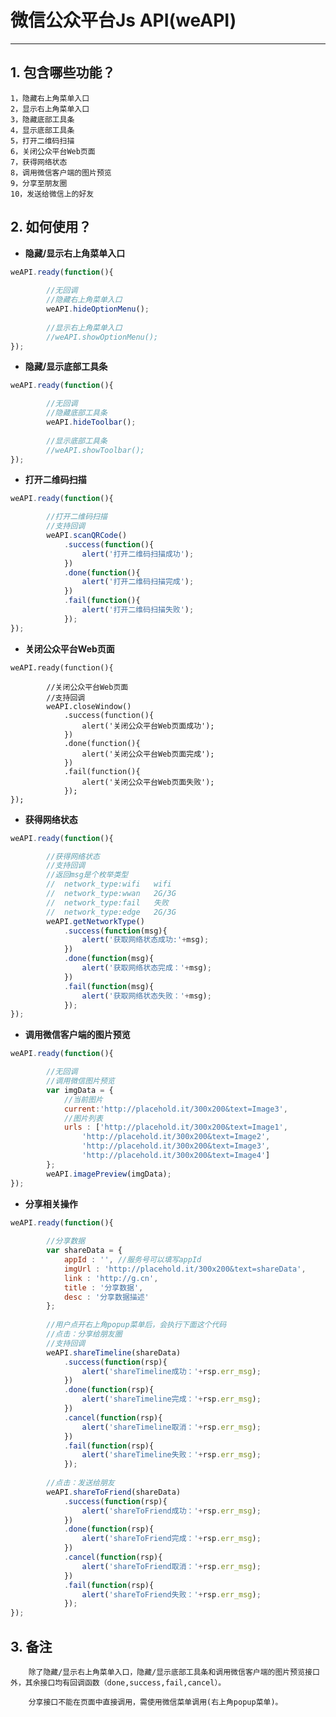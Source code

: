 微信公众平台Js API(weAPI)
=====

----------

## **1. 包含哪些功能？**
    1，隐藏右上角菜单入口
	2，显示右上角菜单入口
	3，隐藏底部工具条
	4，显示底部工具条
	5，打开二维码扫描
	6，关闭公众平台Web页面
	7，获得网络状态
	8，调用微信客户端的图片预览
	9，分享至朋友圈
	10，发送给微信上的好友
## **2. 如何使用？**

*	**隐藏/显示右上角菜单入口**
``` javascript
weAPI.ready(function(){
    
        //无回调
        //隐藏右上角菜单入口
	    weAPI.hideOptionMenu();
	
    	//显示右上角菜单入口
    	//weAPI.showOptionMenu();
});
```
*	**隐藏/显示底部工具条**
``` javascript
weAPI.ready(function(){

        //无回调
    	//隐藏底部工具条
    	weAPI.hideToolbar();
    	
    	//显示底部工具条
    	//weAPI.showToolbar();
});
```
*	**打开二维码扫描**
``` javascript
weAPI.ready(function(){

    	//打开二维码扫描
    	//支持回调
    	weAPI.scanQRCode()
    		.success(function(){
    			alert('打开二维码扫描成功');
    		})
    		.done(function(){
    			alert('打开二维码扫描完成');
    		})
    		.fail(function(){
    			alert('打开二维码扫描失败');
    		});
});
```
*	**关闭公众平台Web页面**
``` 
weAPI.ready(function(){

    	//关闭公众平台Web页面
    	//支持回调
    	weAPI.closeWindow()
    		.success(function(){
    			alert('关闭公众平台Web页面成功');
    		})
    		.done(function(){
    			alert('关闭公众平台Web页面完成');
    		})
    		.fail(function(){
    			alert('关闭公众平台Web页面失败');
    		});
});
```
*	**获得网络状态**
``` javascript
weAPI.ready(function(){

    	//获得网络状态
    	//支持回调
    	//返回msg是个枚举类型
    	//	network_type:wifi   wifi
    	//	network_type:wwan	2G/3G
    	//	network_type:fail	失败
    	//	network_type:edge	2G/3G
    	weAPI.getNetworkType()
    		.success(function(msg){
    			alert('获取网络状态成功:'+msg);						
    		})
    		.done(function(msg){
    			alert('获取网络状态完成：'+msg);
    		})
    		.fail(function(msg){
    			alert('获取网络状态失败：'+msg);
    		});
});
```
*	**调用微信客户端的图片预览**
``` javascript
weAPI.ready(function(){

        //无回调
    	//调用微信图片预览
    	var imgData = {
    		//当前图片
    		current:'http://placehold.it/300x200&text=Image3',
    		//图片列表
    		urls : ['http://placehold.it/300x200&text=Image1',
    		    'http://placehold.it/300x200&text=Image2',
    		    'http://placehold.it/300x200&text=Image3',
    		    'http://placehold.it/300x200&text=Image4']
    	};
    	weAPI.imagePreview(imgData);
});
```
*	**分享相关操作**
``` javascript
weAPI.ready(function(){
 
        //分享数据
    	var shareData = {
    		appId : '', //服务号可以填写appId
    		imgUrl : 'http://placehold.it/300x200&text=shareData',
    		link : 'http://g.cn',
    		title : '分享数据',
    		desc : '分享数据描述'
    	};
    
    	//用户点开右上角popup菜单后，会执行下面这个代码
    	//点击：分享给朋友圈
    	//支持回调
    	weAPI.shareTimeline(shareData)
    		.success(function(rsp){
    			alert('shareTimeline成功：'+rsp.err_msg);
    		})
    		.done(function(rsp){
    			alert('shareTimeline完成：'+rsp.err_msg);
    		})
    		.cancel(function(rsp){
    			alert('shareTimeline取消：'+rsp.err_msg);
    		})
    		.fail(function(rsp){
    			alert('shareTimeline失败：'+rsp.err_msg);
    		});
    
    	//点击：发送给朋友
    	weAPI.shareToFriend(shareData)
    		.success(function(rsp){
    			alert('shareToFriend成功：'+rsp.err_msg);
    		})
    		.done(function(rsp){
    			alert('shareToFriend完成：'+rsp.err_msg);
    		})
    		.cancel(function(rsp){
    			alert('shareToFriend取消：'+rsp.err_msg);
    		})
    		.fail(function(rsp){
    			alert('shareToFriend失败：'+rsp.err_msg);
    		});
});
```
## **3. 备注**
        除了隐藏/显示右上角菜单入口，隐藏/显示底部工具条和调用微信客户端的图片预览接口外，其余接口均有回调函数（done,success,fail,cancel）。
	
        分享接口不能在页面中直接调用，需使用微信菜单调用(右上角popup菜单)。